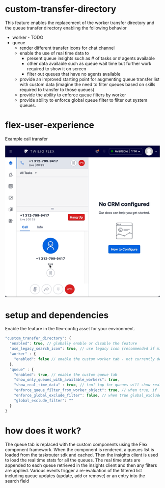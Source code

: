 # custom-transfer-directory
This feature enables the replacement of the worker transfer directory and the queue transfer directory enabling the following behavior

- worker - TODO
- queue
  - render different transfer icons for chat channel
  - enable the use of real time data to 
      - present queue insights such as # of tasks or # agents available
      - other data available such as queue wait time but further work required to show it on screen
      - filter out queues that have no agents available
  - provide an improved starting point for augmenting queue transfer list with custom data (imagine the need to filter queues based on skills required to transfer to those queues)
  - provide the ability to enforce queue filters by worker
  - provide ability to enforce global queue filter to filter out system queues.


# flex-user-experience

Example call transfer

![alt text](screenshots/flex-user-experience-queue-transfer.gif)


# setup and dependencies

Enable the feature in the flex-config asset for your environment. 

``` javascript
"custom_transfer_directory": {
  "enabled": true, // globally enable or disable the feature
  "use_legacy_search_icon": true, // use legacy icon (recommended if mixing queue overrided with OOTB overrride)
  "worker" : {
    "enabled": false // enable the custom worker tab - not currently developed, still to come
  },
  "queue" : {
    "enabled": true, // enable the custom queue tab
    "show_only_queues_with_available_workers": true, 
    "show_real_time_data" : true, // tool tup for queues will show real time data instead of queue name
    "enforce_queue_filter_from_worker_object": true, // when true, if `worker.attributes.enforcedQueueFilter` is present, it will be enforced, otherwise ignored
    "enforce_global_exclude_filter": false, // when true global_exclude_filter will be applied to exclude any queues matching the filter
    "global_exclude_filter": ""
  }
}
```


# how does it work?

The queue tab is replaced with the custom components using the Flex component framework.  When the component is rendered, a queues list is loaded from the taskrouter sdk and cached.  Then the insights client is used to load the real time stats for all the queues.  The real time stats are appended to each queue retrieved in the insights client and then any filters are applied.  Various events trigger a re-evaluation of the filtered list including queue updates (update, add or remove) or an entry into the search field
